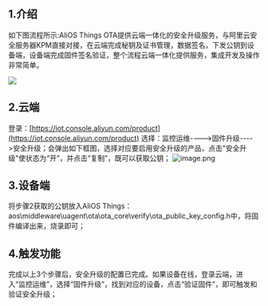 ## 1.介绍
如下图流程所示:AliOS Things OTA提供云端一体化的安全升级服务，与阿里云安全服务器KPM直接对接，在云端完成秘钥及证书管理，数据签名，下发公钥到设备端，设备端完成固件签名验证，整个流程云端一体化提供服务，集成开发及操作非常简单。

![](https://cdn.nlark.com/lark/0/2018/png/111302/1538638045436-2af5ccd3-330d-41dd-8892-39a8370480ed.png#align=left&display=inline&height=604&originHeight=654&originWidth=808&status=done&width=746)
## 2.云端
登录：[https://iot.console.aliyun.com/product](https://iot.console.aliyun.com/product)
选择：监控运维---->固件升级---->安全升级；会弹出如下框图，选择对应要启用安全升级的产品，点击"安全升级"使状态为“开”，并点击“复制”，既可以获取公钥；
![image.png](https://intranetproxy.alipay.com/skylark/lark/0/2019/png/109397/1552038316038-a2a2091c-8761-4f54-9e52-930cca8598e0.png#align=left&display=inline&height=647&name=image.png&originHeight=809&originWidth=940&size=45823&status=done&width=752)

## 3.设备端
将步骤2获取的公钥放入AliOS Things：aos\middleware\uagent\ota\ota_core\verify\ota_public_key_config.h中，将固件编译出来，烧录即可；
## 4.触发功能
完成以上3个步骤后，安全升级的配置已完成。如果设备在线，登录云端，进入“监控运维”，选择“固件升级”，找到对应的设备，点击“验证固件”，即可触发和验证安全升级；
